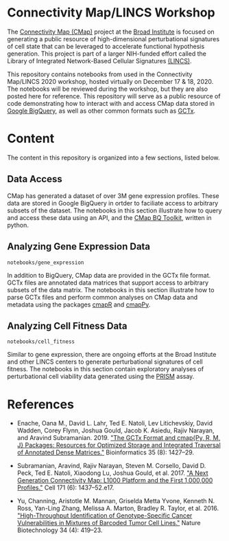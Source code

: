 # Connectivity Map/LINCS Workshop

The [Connectivity Map (CMap)](https://clue.io) project at the [Broad Institute](http://www.broadinstitute.org) is focused on generating a public resource of high-dimensional perturbational signatures of cell state that can be leveraged to accelerate functional hypothesis generation. This project is part of a larger NIH-funded effort called the Library of Integrated Network-Based Cellular Signatures [(LINCS)](https://lincsproject.org/).

This repository contains notebooks from used in the Connectivity Map/LINCS 2020 workshop, hosted virtually on December 17 & 18, 2020. The notebooks will be reviewed during the workshop, but they are also posted here for reference. This repository will serve as a public resource of code demonstrating how to interact with and access CMap data stored in [Google BigQuery](https://cloud.google.com/bigquery), as well as other common formats such as [GCTx](https://clue.io/connectopedia/gctx_format).


# Content

The content in this repository is organized into a few sections, listed below.

## Data Access

CMap has generated a dataset of over 3M gene expression profiles. These data are stored in Google BigQuery in ortder to faciliate access to arbitrary subsets of the dataset. The notebooks in this section illustrate how to query and access these data using an API, and the [CMap BQ Toolkit](https://cmapbq.readthedocs.io/en/latest/setup-guide.html), written in python. 

## Analyzing Gene Expression Data

`notebooks/gene_expression`

In addition to BigQuery, CMap data are provided in the GCTx file format. GCTx files are annotated data matrices that support access to arbitrary subsets of the data matrix. The notebooks in this section illustrate how to parse GCTx files and perform common analyses on CMap data and metadata using the packages [cmapR](https://bioconductor.org/packages/release/bioc/html/cmapR.html) and [cmapPy](https://pypi.org/project/cmapPy/).

## Analyzing Cell Fitness Data

`notebooks/cell_fitness`

Similar to gene expression, there are ongoing efforts at the Broad Institute and other LINCS centers to generate perturbational signatures of cell fitness. The notebooks in this section contain exploratory analyses of perturbational cell viability data generated using the [PRISM](https://www.theprismlab.org/) assay.

# References

* Enache, Oana M., David L. Lahr, Ted E. Natoli, Lev Litichevskiy, David Wadden, Corey Flynn, Joshua Gould, Jacob K. Asiedu, Rajiv Narayan, and Aravind Subramanian. 2019. ["The GCTx Format and cmap{Py, R, M, J} Packages: Resources for Optimized Storage and Integrated Traversal of Annotated Dense Matrices."](http://dx.doi.org/10.1093/bioinformatics/bty784) Bioinformatics  35 (8): 1427–29.

* Subramanian, Aravind, Rajiv Narayan, Steven M. Corsello, David D. Peck, Ted E. Natoli, Xiaodong Lu, Joshua Gould, et al. 2017. ["A Next Generation Connectivity Map: L1000 Platform and the First 1,000,000 Profiles."](https://www.ncbi.nlm.nih.gov/pubmed/29195078) Cell 171 (6): 1437–52.e17.

* Yu, Channing, Aristotle M. Mannan, Griselda Metta Yvone, Kenneth N. Ross, Yan-Ling Zhang, Melissa A. Marton, Bradley R. Taylor, et al. 2016. ["High-Throughput Identification of Genotype-Specific Cancer Vulnerabilities in Mixtures of Barcoded Tumor Cell Lines."](http://dx.doi.org/10.1038/nbt.3460) Nature Biotechnology 34 (4): 419–23.
